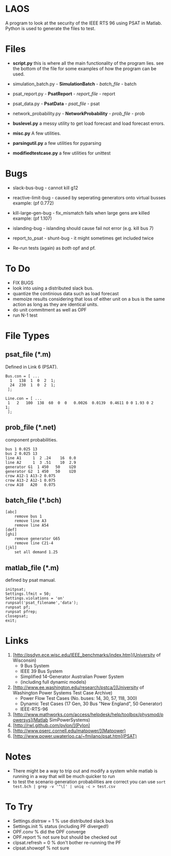 LAOS
====

A program to look at the security of the IEEE RTS 96 using PSAT in Matlab. Python is used to generate the files to test. 

Files
=====

 * **script.py** this is where all the main functionality of the program lies. see the bottom of the file for some examples of how the program can be used.

 * simulation_batch.py - **SimulationBatch** - *batch_file* - batch

 * psat_report.py - **PsatReport** - *report_file* - report

 * psat_data.py - **PsatData** - *psat_file* - psat

 * network_probability.py - **NetworkProbability** - *prob_file* - prob

 * **buslevel.py** a messy utility to get load forecast and load forecast errors. 

 * **misc.py** A few utilities.

 * **parsingutil.py** a few utilities for pyparsing

 * **modifiedtestcase.py** a few utilities for unittest

Bugs
====

 + slack-bus-bug - cannot kill g12
 + reactive-limit-bug - caused by seperating generators onto virtual busses 
                        example: (pf 0.772)
 + kill-large-gen-bug - fix_mismatch fails when large gens are killed 
                        example: (pf 1.107)
 + islanding-bug - islanding should cause fail not error (e.g. kill bus 7)
 + report_to_psat - shunt-bug - it might sometimes get included twice

 + Re-run tests (again) as *both* opf and pf.


To Do
====

 - FIX BUGS
 - look into using a distributed slack bus.
 - quantize the continious data such as load forecast
 - memoize results considering that loss of either unit on a bus is the same 
   action as long as they are identical units.
 - do unit commitment as well as OPF
 - run N-1 test


File Types
==========

psat_file (*.m)
----

Defined in Link 6 (PSAT). 

    Bus.con = [ ... 
      1   138  1  0  2  1;
      24  230  1  0  2  1;
     ];
     
    Line.con = [ ... 
     1   2   100  138  60  0  0   0.0026  0.0139  0.4611 0 0 1.93 0 2    1;
     ];

prob_file (*.net)
----

component probabilities. 

    bus 1 0.025 13 
    bus 2 0.025 13 
    line A1     1  2 .24    16  0.0
    line A2     1  3 .51    10  2.9
    generator G1  1 450   50    U20               
    generator G2  1 450   50    U20           
    crow A12-1 A13-2 0.075
    crow A13-2 A12-1 0.075
    crow A18   A20   0.075

batch_file (*.bch)
----

    [abc]
        remove bus 1
        remove line A3
        remove line A54
    [def]
    [ghi]
        remove generator G65
        remove line C21-4
    [jkl]
        set all demand 1.25

matlab_file (*.m)
----

defined by psat manual.

    initpsat;
    Settings.lfmit = 50;
    Settings.violations = 'on'
    runpsat('psat_filename','data');
    runpsat pf;
    runpsat pfrep;
    closepsat;
    exit;

Links
=====

 1. [http://psdyn.ece.wisc.edu/IEEE_benchmarks/index.htm](University of Wisconsin) 
     * 9 Bus System
     * IEEE 39 Bus System
     * Simplified 14-Generator Australian Power System
     * (including full dynamic models)
 2. [http://www.ee.washington.edu/research/pstca/](University of Washington Power Systems Test Case Archive)
     * Power Flow Test Cases (No. buses: 14, 30, 57, 118, 300)
     * Dynamic Test Cases (17 Gen, 30 Bus "New England", 50 Generator)
     * IEEE-RTS-96
 3. [http://www.mathworks.com/access/helpdesk/help/toolbox/physmod/powersys](Matlab SimPowerSystems)
 4. [http://rwl.github.com/pylon/](Pylon)
 5. [http://www.pserc.cornell.edu/matpower/](Matpower)
 6. [http://www.power.uwaterloo.ca/~fmilano/psat.htm](PSAT)

Notes
=====

 * There might be a way to trip out and modify a system while matlab is running in a way that will be much quicker to run
 * to test the scenario generation probabilities are correct you can use `sort test.bch | grep -v '^\[' | uniq -c > test.csv`

To Try
======

 - Settings.distrsw = 1 % use distributed slack bus
 - Settings.init % status (including PF diverged!)
 - OPF.conv % did the OPF converge
 - OPF.report % not sure but should be checked out
 - clpsat.refresh = 0 % don't bother re-running the PF
 - clpsat.showopf % not sure

 
